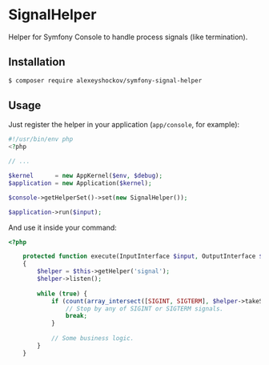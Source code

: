 # SignalHelper

Helper for Symfony Console to handle process signals (like termination).

## Installation

```bash
$ composer require alexeyshockov/symfony-signal-helper
```

## Usage

Just register the helper in your application (`app/console`, for example):
```php
#!/usr/bin/env php
<?php

// ...

$kernel      = new AppKernel($env, $debug);
$application = new Application($kernel);

$console->getHelperSet()->set(new SignalHelper());

$application->run($input);
```

And use it inside your command:

```php
<?php

    protected function execute(InputInterface $input, OutputInterface $output)
    {
        $helper = $this->getHelper('signal');
        $helper->listen();
        
        while (true) {
            if (count(array_intersect([SIGINT, SIGTERM], $helper->takeSignals())) > 0) {
                // Stop by any of SIGINT or SIGTERM signals.
                break;
            }
            
            // Some business logic.
        }
    }
```
